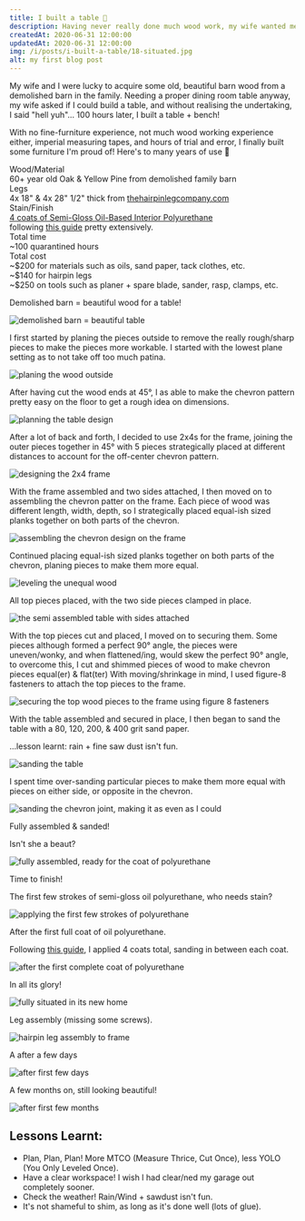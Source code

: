 ```yaml
---
title: I built a table 💪
description: Having never really done much wood work, my wife wanted me to re-purpose some 60+ year old barn wood, what better way to re-purpose it than to go down the rabbit hole of fine-furniture, about 100 hours later, I finished building my living room table!
createdAt: 2020-06-31 12:00:00
updatedAt: 2020-06-31 12:00:00
img: /i/posts/i-built-a-table/18-situated.jpg
alt: my first blog post
---
```


<div class="gallery-post">
    <p>My wife and I were lucky to acquire some old, beautiful barn wood from a demolished barn in the family. Needing a proper dining room table anyway, my wife asked if I could build a table, and without realising the undertaking, I said "hell yuh"&hellip; 100 hours later, I built a table + bench!</p>
    <p>With no fine-furniture experience, not much wood working experience either, imperial measuring tapes, and hours of trial and error, I finally built some furniture I'm proud of! Here's to many years of use 🍻</p>
    <div class="inline-table w-75 mx-lg-auto mt-4">
        <div>Wood/Material</div>
        <div>60+ year old Oak &amp; Yellow Pine from demolished family barn</div>
        <div>Legs</div>
        <div>4x 18" &amp; 4x 28" 1/2" thick from <a href="https://www.thehairpinlegcompany.com/">thehairpinlegcompany.com</a></div>
        <div>Stain/Finish</div>
        <div><a href="https://www.homedepot.com/p/Varathane-1-qt-Clear-Semi-Gloss-Oil-Based-Interior-Polyurethane-341721/305583792">4 coats of Semi-Gloss Oil-Based Interior Polyurethane</a><br/> following <a href="https://diy.stackexchange.com/a/4511">this guide</a> pretty extensively.</div>
        <div>Total time</div>
        <div>~100 quarantined hours</div>
        <div>Total cost</div>
        <div>
            ~$200 for materials such as oils, sand paper, tack clothes, etc.<br/>
            ~$140 for hairpin legs<br/>
            ~$250 on tools such as planer + spare blade, sander, rasp, clamps, etc.
        </div>
    </div>
    <div class="gallery-container">
        <div class="gallery-item">
          <div class="gallery-item__child gallery-item__child--body">
            <p>Demolished barn = beautiful wood for a table!</p>
          </div>
          <div class="gallery-item__child gallery-item__child--figure">
            <img src="/i/posts/i-built-a-table/0-der-anfang.jpg" alt="demolished barn = beautiful table" />
          </div>
        </div>
        <div class="gallery-item">
          <div class="gallery-item__child gallery-item__child--body">
            <p>I first started by planing the pieces outside to remove the really rough/sharp pieces to make the pieces more workable. I started with the lowest plane setting as to not take off too much patina.</p>
          </div>
          <div class="gallery-item__child gallery-item__child--figure">
            <img src="/i/posts/i-built-a-table/1-planing.jpg" alt="planing the wood outside" />
          </div>
        </div>
        <div class="gallery-item">
          <div class="gallery-item__child gallery-item__child--body">
            <p>After having cut the wood ends at 45&deg;, I as able to make the chevron pattern pretty easy on the floor to get a rough idea on dimensions.</p>
          </div>
          <div class="gallery-item__child gallery-item__child--figure">
            <img src="/i/posts/i-built-a-table/4-planning-out.jpg" alt="planning the table design" />
          </div>
        </div>
        <div class="gallery-item">
          <div class="gallery-item__child gallery-item__child--body">
            <p>After a lot of back and forth, I decided to use 2x4s for the frame, joining the outer pieces together in 45&deg; with 5 pieces strategically placed at different distances to account for the off-center chevron pattern.</p>
          </div>
          <div class="gallery-item__child gallery-item__child--figure">
            <img src="/i/posts/i-built-a-table/5-frame.jpg" alt="designing the 2x4 frame" />
          </div>
        </div>
        <div class="gallery-item">
          <div class="gallery-item__child gallery-item__child--body">
            <p>With the frame assembled and two sides attached, I then moved on to assembling the chevron patter on the frame. Each piece of wood was different length, width, depth, so I strategically placed equal-ish sized planks together on both parts of the chevron.</p>
          </div>
          <div class="gallery-item__child gallery-item__child--figure">
            <img src="/i/posts/i-built-a-table/7-framing.jpg" alt="assembling the chevron design on the frame" />
          </div>
        </div>
        <div class="gallery-item">
          <div class="gallery-item__child gallery-item__child--body">
            <p>Continued placing equal-ish sized planks together on both parts of the chevron, planing pieces to make them more equal.</p>
          </div>
          <div class="gallery-item__child gallery-item__child--figure">
            <img src="/i/posts/i-built-a-table/8-levelling.jpg" alt="leveling the unequal wood" />
          </div>
        </div>
        <div class="gallery-item">
          <div class="gallery-item__child gallery-item__child--body">
            <p>All top pieces placed, with the two side pieces clamped in place.</p>
          </div>
          <div class="gallery-item__child gallery-item__child--figure">
            <img src="/i/posts/i-built-a-table/9-framed.jpg" alt="the semi assembled table with sides attached" />
          </div>
        </div>
        <div class="gallery-item">
          <div class="gallery-item__child gallery-item__child--body">
            <p>With the top pieces cut and placed, I moved on to securing them. Some pieces although formed a perfect 90&deg; angle, the pieces were uneven/wonky, and when flattened/ing, would skew the perfect 90&deg; angle, to overcome this, I cut and shimmed pieces of wood to make chevron pieces equal(er) & flat(ter) With moving/shrinkage in mind, I used figure-8 fasteners to attach the top pieces to the frame.</p>
          </div>
          <div class="gallery-item__child gallery-item__child--figure">
            <img src="/i/posts/i-built-a-table/10-assembly.jpg" alt="securing the top wood pieces to the frame using figure 8 fasteners" />
          </div>
        </div>
        <div class="gallery-item">
          <div class="gallery-item__child gallery-item__child--body">
            <p>With the table assembled and secured in place, I then began to sand the table with a 80, 120, 200, &amp; 400 grit sand paper. </p>
            <p>&hellip;lesson learnt: rain + fine saw dust isn't fun.</p>
          </div>
          <div class="gallery-item__child gallery-item__child--figure">
            <img src="/i/posts/i-built-a-table/13-sanding.jpg" alt="sanding the table" />
          </div>
        </div>
        <div class="gallery-item">
          <div class="gallery-item__child gallery-item__child--body">
            <p>I spent time over-sanding particular pieces to make them more equal with pieces on either side, or opposite in the chevron.</p>
          </div>
          <div class="gallery-item__child gallery-item__child--figure">
            <img src="/i/posts/i-built-a-table/12-evenness.jpg" alt="sanding the chevron joint, making it as even as I could" />
          </div>
        </div>
        <div class="gallery-item">
          <div class="gallery-item__child gallery-item__child--body">
            <p>Fully assembled & sanded!</p>
            <p>Isn't she a beaut?</p>
          </div>
          <div class="gallery-item__child gallery-item__child--figure">
            <img src="/i/posts/i-built-a-table/14-sanded.jpg" alt="fully assembled, ready for the coat of polyurethane" />
          </div>
        </div>
        <div class="gallery-item">
          <div class="gallery-item__child gallery-item__child--body">
            <p>Time to finish!</p>
            <p>The first few strokes of semi-gloss oil polyurethane, who needs stain?</p>
          </div>
          <div class="gallery-item__child gallery-item__child--figure">
            <img src="/i/posts/i-built-a-table/15-polyurethane.jpg" alt="applying the first few strokes of polyurethane" />
          </div>
        </div>
        <div class="gallery-item">
          <div class="gallery-item__child gallery-item__child--body">
            <p>After the first full coat of oil polyurethane.</p>
            <p>Following <a href="https://diy.stackexchange.com/a/4511">this guide</a>, I applied 4 coats total, sanding in between each coat.</p>
          </div>
          <div class="gallery-item__child gallery-item__child--figure">
            <img src="/i/posts/i-built-a-table/17-1st-coat-polyurethane-assembled.jpg" alt="after the first complete coat of polyurethane" />
          </div>
        </div>
        <div class="gallery-item">
          <div class="gallery-item__child gallery-item__child--body">
            <p>In all its glory!</p>
          </div>
          <div class="gallery-item__child gallery-item__child--figure">
            <img src="/i/posts/i-built-a-table/19-situated-head-on.jpg" alt="fully situated in its new home" />
          </div>
        </div>
        <div class="gallery-item">
          <div class="gallery-item__child gallery-item__child--body">
            <p>Leg assembly (missing some screws).</p>
          </div>
          <div class="gallery-item__child gallery-item__child--figure">
            <img src="/i/posts/i-built-a-table/20-underside-leg-assembly.jpg" alt="hairpin leg assembly to frame" />
          </div>
        </div>
        <div class="gallery-item">
          <div class="gallery-item__child gallery-item__child--body">
            <p>A after a few days</p>
          </div>
          <div class="gallery-item__child gallery-item__child--figure">
            <img src="/i/posts/i-built-a-table/18-situated.jpg" alt="after first few days" />
          </div>
        </div>
        <div class="gallery-item">
          <div class="gallery-item__child gallery-item__child--body">
            <p>A few months on, still looking beautiful!</p>
          </div>
          <div class="gallery-item__child gallery-item__child--figure">
            <img src="/i/posts/i-built-a-table/22-few-months-on.jpg" alt="after first few months" />
          </div>
        </div>
    </div>
</div>
<div class="container mt-5">
<h2>Lessons Learnt:</h2>
<ul>
  <li>Plan, Plan, Plan! More MTCO (Measure Thrice, Cut Once), less YOLO (You Only Leveled Once).</li>
  <li>Have a clear workspace! I wish I had clear/ned my garage out completely sooner.</li>
  <li>Check the weather! Rain/Wind + sawdust isn't fun.</li>
  <li>It's not shameful to shim, as long as it's done well (lots of glue).</li>
</ul>
</div>
